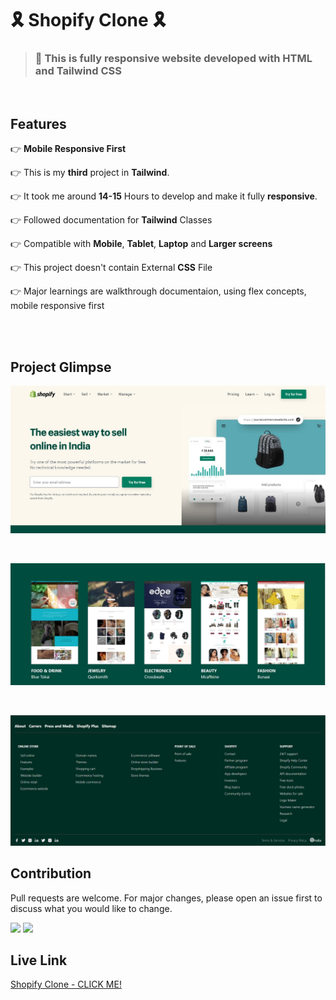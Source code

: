 # 🎗️ **Shopify Clone** 🎗️

> ### 📱 **This is fully responsive website developed with HTML and Tailwind CSS**

<br>

## **Features**

👉 **Mobile Responsive First**

👉 This is my **third** project in **Tailwind**.

👉 It took me around **14-15** Hours to develop and make it fully **responsive**.

👉 Followed documentation for **Tailwind** Classes

👉 Compatible with **Mobile**, **Tablet**, **Laptop** and **Larger screens**

👉 This project doesn't contain External **CSS** File

👉 Major learnings are walkthrough documentaion, using flex concepts, mobile responsive first

<br>
<br>

## Project Glimpse

![First Screen](./assets/FirstScreen01.jpg)

<br>

![Coursel](./assets/Coursel02.jpg)

<br>

![Footer](./assets/Footer03.jpg)

## Contribution

Pull requests are welcome. For major changes, please open an issue first to discuss what you would like to change.

![](https://img.shields.io/badge/TIme-14--15%20Hours-green)
![](https://img.shields.io/badge/Build%20By-Tailwind%20%26%20HTML-blue)

## Live Link

[Shopify Clone - CLICK ME!](https://17-abhishek-shopify-clone.netlify.app/)
